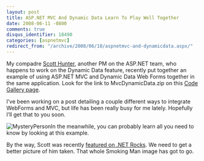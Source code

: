 ```yaml
---
layout: post
title: ASP.NET MVC And Dynamic Data Learn To Play Well Together
date: 2008-06-11 -0800
comments: true
disqus_identifier: 18490
categories: [aspnetmvc]
redirect_from: "/archive/2008/06/10/aspnetmvc-and-dynamicdata.aspx/"
---
```


My compadre [Scott Hunter](http://blogs.msdn.com/scothu/ "Scott Hunter's Blog"), another PM
on the ASP.NET team, who happens to work on the Dynamic Data feature,
recently put together an example of using ASP.NET MVC and Dynamic Data
Web Forms together in the same application. Look for the link to
MvcDynamicData.zip on this [Code Gallery
page](http://code.msdn.microsoft.com/dynamicdata/Release/ProjectReleases.aspx?ReleaseId=994 "Download Sample").

I’ve been working on a post detailing a couple different ways to
integrate WebForms and MVC, but life has been really busy for me lately.
Hopefully I’ll get that to you soon.

![MysteryPerson](https://haacked.com/images/haacked_com/WindowsLiveWriter/ASP.NETMVCAndDynamicDataLearnToPlayWellT_7981/MysteryPerson_3.jpg "MysteryPerson")In
the meanwhile, you can probably learn all you need to know by looking at
this example.

By the way, Scott was recently [featured on .NET Rocks](http://www.dotnetrocks.com/default.aspx?showNum=349 "Scott Hunter on Microsoft Dynamic Data").
We need to get a better picture of him taken. That whole Smoking Man image has got to go.
